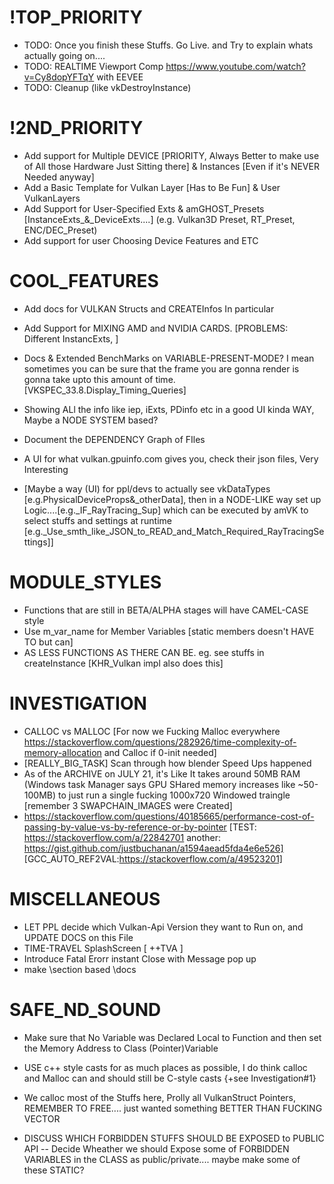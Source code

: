<!--
  [Cut out on SEPT22 from amVK.cpp]



 * WORKFLOW in a GLANCE [if you want pictures (for now) https://www.khronos.org/assets/uploads/developers/library/2016-vulkan-devu-seoul/1-Vulkan-Tutorial_English.pdf]
 * MY ADVICE: FEEL FREE TO COLLAPSE FUNCTIONS, I Tried my best make private-functions independant.... each function is like a station & they just sets values to Variables listed below 
 * For now, call CreateInstance and CreateDevice. thats as far as you can get with this Shitty ass shyte amVK Library [6/26/2021]
 * 
 * ZERO: Instance Creation ------ You are just copy pasting & learning the Philosophy
 * D: RenderDOc Vulkan in 30 Minutes
 * D: VkStructures, their similarities
 * D: Why Vulkan
 * D: Vulkan Layers
 * D: Anything not hidden from the DEVS
 * D: CreateInfos
 * D: Enum Functions
 * D: [VK_KHR_win32_surface gives 'vkCreateWin32SurfaceKHR']
 * D: Learn to Read the VK_Specs
 * 
 * ONE: Device Creation --------- a Step furthur into prologue madness
 * D: Enum PhysicalDeivices, Exts, Features and it's qFamilies [cur. vk has 3 qfamilies, \see ref in amVK::createDevice]
 * D: everyInfo_PD PD{}; member var
 * D: Choose which queueFamily and How many queues to create on a LogicalDevice [To use >1 qFamilies i think the solution is to Create Multiple LogicalDevices, Ask a ques on official forum/Reddit]
 *    see 5.3.2 Queue Creation chapter. vkCreateDevice is when you need to specify qFamily and queues you are gonna use
 * D: VkDeviceCreateInfo.pEnabledFeatures for enabling Extra Features from a GPU
 * D: VkDeviceCreateInfo.ppEnabledExtensionNames for all the Exts that you are gonna use [eg: VK_KHR_SWAPCHAIN, RTX]
 * D: Finally Create the Device, its a Logical One, so you could create multiple in same Physical one, But i don't think anyone needs that
 * D: Fun fact, VkPhysicalDevice itself is an Pointer
 * 
 *     ONE-ONE: the VULKAN CI [Create Info]
 *              .sType ; [khr-reg]/vulkan/specs/1.2-extensions/man/html/VkStructureType.html]
 *              .pNext ; [TODO]
 *              .flags ; [mostly 'reserved for future'] - - - 
 * 
 * TWO: The PROLOGUE Starts! - (Single-Thread Still yet)
 * D: Remember the SurfaceExtension that you queried for vkCreateInstance? You'll need to create Surface for every window
 *    But thats not, something amVK does for you. You need to Manage your own Windows and Surface, Check out amGHOST or GLFW
 *    for Creating surface only thing you will need is amVK_CX::instance;
 * D: PRESENTATION, Don;t get bothered by the word, I was really bothered by it and lost months of Time
 *    it simply, Means that, when GPU PRESENTs [or simply rather SEND PixelValues] to a Fking SURFACE
 *    Annnnnd, thats just it, PRESENTATION SUPPORT [like HULK says, YEEEES! Time-Travel.... What, I see this as an Absolute WIN]
 *    Have Some Hope
 * D: SWAP_CHAIN
 *    [WATCH Brendan Galea's Video on Swapchain, Read TODO: Update this Swapchain DOCS]
 *    Not all graphics cards are capable of presenting images directly to a screen for various reasons, e.g cz they're designed for servers & don't have any display output.
 *    2ndly, since image presentation is heavily tied into the window system and the surfaces associated with windows, it is not actually part of the Vulkan core. 
 *    You have to enable the VK_KHR_swapchain device extension after querying for its support.
 *      - From Vulkan-Tutorial by Alexander Overvoorde
 *    
 *    Now before you Actually Get Into creating the SwapChain. You need to hear something out, [Chappy] (GO Lawrance GO [cobra Kai-ep1]):-
 *      When creating such CreateInfos like the Swapchain, you might get really confused.... Like I Got confused by the imageFormat and imageColorSpace
 *        - Now U'll most probably learn your lesson after you've gotten yourself into some case like that....
 *      Don't do that to yourself, try to Know what you're Actually doin'....
 *      + Don't Try to breakDown every single Stuff that the DRIVER does.... Sometimes its just not Worth it.... + You don't need to anyway
 *      + Sometimes you might 
 * 
 *    Now go on and Check out https://renderdoc.org/vkspec_chunked/chap34.html#_surface_queries, Get yourself an IDEA of what SURFACE_SUP looks like 
 *    Most of these is not about your choices, rather WHAT your DRIVER sup and gives you the options....      
 *      
 *    Now you can finally go and Check the functions inside amVK_WI.hh & amVK_WI.cpp
 *    Create a Swapchain and Check when I recreated the Swapchain in rtr.cpp (if you are confused about amGHOST usage)
 *      + e.g. When window is Resized or minimized swapchain ReCreation is required
 * 
 *  SIDE-QUEST: If you get really Exhausted, go Read this, use your Phone, Get some Sleep, Have some snacks, GIve time to your loved ones [better if you have a GirlFriend, someone that I never had the luck for, yet], maybe go to movies with that someone, 
 *             Then come back fresh minded after some time, Bcz what you have done was great, and If you did it in a Week, go buy yourself a Friggin' big 20' Pizza or smth, You'ld deserve it
 *             THIS: jeremyong.com/c++/vulkan/graphics/rendering/2018/03/26/how-to-learn-vulkan/
 * 
 *  SIDE-QUEST: vblanco20-1 also has a small vkEngine which happens to do more than amVK does rn
 *             Go Check it out if you got a day to spare or understand what you did till this far
 *             THIS: https://github.com/vblanco20-1/VkEngine/blob/master/src/vulkan_init.cpp
 *             This Guy also Worked on THIS: https://github.com/godotengine/godot/issues/23998#issuecomment-497951825
 * 
 *  TBA: APIs Without Secrets update coming soon to Swapchain
 * 
 * 
 * 
 * 
 *  D: RenderPass    [MOTTO: its more about the SubPasses and not about'RenderPass' hype that you get from hearing the name]
 *     In Vulkan, all of the rendering happens inside a VkRenderPass. 
 *     It is not possible to do rendering commands outside of a renderpass, 
 *     but it is possible to do   Compute commands without them.
 * 
 *     MUST-READ: https://vkguide.dev/docs/chapter-1/vulkan_renderpass/    [Don't Forget to check the IMAGE LAYOUT section]
 *     You can also Read this if you Want to: https://renderdoc.org/vkspec_chunked/chap9.html#renderpass
 *     also this https://stackoverflow.com/questions/39551676/confused-about-render-pass-in-vulkan-api
 *     Also This https://software.intel.com/content/www/us/en/develop/articles/api-without-secrets-introduction-to-vulkan-part-3.html
 * 
 *  SIDE-QUEST: A More Broad Overview https://gpuopen.com/learn/vulkan-renderpasses/    [still yet introductory in a sense]
 *     Well, this goddamn fucking RenderPass Thingy feels exactly like what I imagined it would be
 *     Tiling the hell outta the GPU, but still keeping order between them without SYNC-wait-wrk
 *     AMD & NVIDIA Doesn't make TILING GPUs?
 * 
 *   A Renderpass will render into a Framebuffer. The framebuffer links to the images you will render to, 
 *   and it’s used when starting a renderpass to set the target images for rendering, with this:
        vkBeginCommandBuffer(cmd, ...);
        vkCmdBeginRenderPass(cmd, ...);
    
 *   [A.K.A: Later you will need to let the FrameBuffer Know about RenderPass [Just check out FrameBuffer Creation Code first, what are you doing here just reading and reading and reading]
 * 
 *     [From the GPUOPEN:]
 *     In Vulkan, a renderpass object contains the structure of the frame. 
 *     In its simplest form, a renderpass encapsulates the set of framebuffer attachments, 
 *                                                     basic information about pipeline state and not much more. 
 *     However, a renderpass can contain one or more subpasses and information about how those subpasses relate to one another. 
 *     This is where things get interesting.
 * 
 * 
 *   Something from VkGuide to mention NOW:
 *      The renderpass is a concept that only exists in Vulkan. 
 *      It’s there because it allows the driver to know more about the state of the images you render.  
 *      [HOW? it's Bcz of SubPasses, (thats only if... you do use them)]s
 * 
 *  Back to Where vkGuide were:-
 *     First thing we start writing is the color attachment. 
 *     This is the description of the image we will be writing into with rendering commands.
 *     It's Really nothing more than that. But the vkSpec Glossary [https://renderdoc.org/vkspec_chunked/chap54.html#glossary] says somewhat different
 *     \see Attachment (Render Pass) & \see Color Attachments
 * 
 *     There can be multiple Color Attachments, We will need to link them with RenderPass's Attachments
 *     Along with the subpasses, using AttachMentReference
 * 
 *     But I don't think we will use Multiple cz.... it's more like description of img we'l be writing into with rendering commands.
 * 
 *  Now finally [Read this after you see the entire code to Create RenderPass]
 *     ABOUT IMAGE-LAYOUTS:
 *          Images in the GPU aren’t necessarily in the format you would expect. 
 *          For optimization purposes, the GPUs perform a lot of transformation and reshuffling of them into internal opaque formats. 
 *          For example, some GPUs will compress textures whenever they can, and will reorder the way the pixels are arranged so that they mipmap better. 
 * 
 *       In Vulkan, you don’t have control of that, 
 *          but there is control over the layout for the image, which lets the driver transform the image to those optimized internal formats.
 * 
 *      If you get overwhelmed by so many IMAGE LAYOUTS and start wondering what to use.... Then
 *      Just don't be Overwhelmed....  [& listen to some ROCK bands like Linkin Park]
 *      Its Only about choosing the Most OPTIMAL one.... like [VK_IMAGE_LAYOUT_GENERAL could be used anywhere.... But it's like HELLISHLY OPPOSITE: of OPTIMAL]
 * 
 * 
 *      [P.S. I like Chester's Pop songs too.... Heavy, I'm just talking to myself]
 * 
 * 
 *    MORE DETAILS on RENDER PASS Coming Soon
 *    CAN WE USE MUltiple of these? How to sync? When to Use even Multiple? WTF does exactly RenderPass Represent?
 *    https://renderdoc.org/vkspec_chunked/chap8.html#synchronization-semaphores-waiting has got something usefull about RENDERPASS, Seems like what I thought Exactly
 * 
 * 
 *  D: FRAMEBUFFERS
 *     This actually will just hold the Information about actual vkImages from the Swapchain and the RENDER-PASS together
 *     Letting the RenderPass access the vkImages ig....
 *     As the vkImages will change along with SWAPCHAIN-Upadtes.... You will need to Update these Framebuffers
 *     I mean you will need to ReCreate FrameBuffers too....
 * 
 * 
 * 
 *  D: Queues
 *     Sm stuffs about QUEUES: stackoverflow.com/a/55273688
 *          QUOTE: For many apps, a single "universal" queue is all they need. More advanced ones might have one graphics+compute queue, a separate compute-only queue for asynchronous compute work, 
 *                 and a transfer queue for async DMA. Then map what you'd like onto what's available;
 *     if you are confused about queues and qFamilies: [https://stackoverflow.com/a/65086765]
 *     and yes if you think more queues = (idk, what you are thinking, just check this out): [https://www.reddit.com/r/vulkan/comments/kjb388/reason_for_only_creating_1_queue/ggw81mc]
 *     
 * 
 *  D: CommandPool & CommandBuffers
 *     a Good point to start: https://vkguide.dev/docs/chapter-1/vulkan_command_flow/
 *     SHORT: Unlike OpenGL or DirectX pre-11, in Vulkan, all GPU commands have to go through a command buffer. 
 *            Command buffers are allocated from a Command Pool, and executed on Queues.
 *            The general flow to execute commands is:
 *              - You allocate a VkCommandBuffer from a VkCommandPool
 *              - You record commands into the command buffer, using VkCmdXXXXX functions.
 *              - You submit the command buffer into a VkQueue, which starts executing the commands.
 *       [- vblanco20-1]
 * 
 *     It is possible to submit the same command buffer multiple times.
 * 
 * 
 *     CommandBuffer is the only way to MAKE the GPU work for you.... XD
 *     READ: https://vkguide.dev/docs/chapter-1/vulkan_command_flow/#vkcommandbuffer again
 *     AFTER: You have read my Pipeline State doc page that actually explains the IDEA of STATE-MACHINE
 *     TODO: Turn STATE DOC  into a Video on VULKAN PIPELINE
 * 
 * 
 * THREE: - INTO THE PROLOGUE:-    [Well You can watch the PROLOGUE now or after 2nd TIMEline your WISH!!!!]
 *   D:  SYNC & renderLoop Intro:
 *       https://vkguide.dev/docs/chapter-1/vulkan_mainloop/
 *       NVIDIA GDC Talk time
 *       Fench - CPU-GPU Sync         [Easiest one SO FAR]
 *       Semaphore - GPU-GPU sync     [can be UNSIGNALED after Signaled, ref: https://www.reddit.com/r/vulkan/comments/6pwuzd]
 *       Barrier - TBA
 *       Event - TBA
 * 
 *       In your MAIN Loop use:
 *          vkWaitForFences(device->_D, 1, &fenceOne, true, 1000000000);
 *          vkResetFences(device->_D, 1, &fenceOne);
 * 
 *       QueueSubmission & SEMA: https://renderdoc.org/vkspec_chunked/chap6.html#devsandqueues-submission
 *                               https://renderdoc.org/vkspec_chunked/chap8.html#synchronization-semaphores-waiting
 * 
 * 
 *    D: PIPELINE - Intro1
 *       -VkPipelineLayout is a must [even created (vkCreatePipelineLayout)  with   null/0   is okay....]
 * 
 * 
 * 
 *  FOUR:  - THE 2nd TIMELINE - [Movie hasn't actually started YET]
 *    D: VERTEX_BUFFER
 *       In Vulkan, you can allocate memory visible to the GPU, and read it from the shaders. You can allocate memory for two purposes, 
 *            1. for images We have already been using images a bit as part of the render pass and the swapchain, 
 *               but using them in the shaders can be complicated so we leave it for a later chapter. 
 *               Images are used mostly for 2d or 3d data, like textures, where you want to access any part of it from the shaders.
 * 
 *            2. The other type is BUFFERS,  and are just a bunch of memory that the GPU can see and write/read to. 
 *               There are multiple types of buffers, and they can be used in different ways. 
 *               vertex buffer  will allow the GPU to read the data from the buffer and send it to our vertex shader.
 * 
 *       To read a vertex buffer from a shader, you need to set the vertex input state on the pipeline. 
 *       This will let Vulkan know how to interpret a given buffer as vertex data. Once this is set up, 
 *       we will be able to get vertex information into the vertex shader, like vertex colors or vertex positions, automatically.
 * 
 *      Summing it up, say we wanna RENDER an actual OBJECT from CPU MEM, we Create VERTEX_BUFFER.... just another chunk of memory [to PASS TO GPU]
 *                     Then we USE VMA to Allocate & Upload the Buffer to the GPU    [then we might & can delete the CPU Data]
 *                     Finally we gotta let the GPU Know the FUCKING layout of VERTEX_BUFFER via Binding & Attribute DESC.... passing them to VertexInputState at PIPELINE
 *                                  [e.g. There can be 1 Binding But 3 inputs to SHADER.... or Each Binding per Input to Shader]
 * 
 *      Also 1 Pipeline can be used for Different VERTEX_BUFFERS as long as those VERTEX_BUFFERS [a.k.a different OBJECTS] has the SAME MATERIAL
 *      [https://www.reddit.com/r/vulkan/comments/e7n5b6/drawing_multiple_objects/]
 * 
 *    D: PUSH-CONSTANTS:
 *      https://stackoverflow.com/a/50956855
 *      Brendan Galea 09 - Push Constants
 * ---------------------
 * UNDER-THE-HOOD in a GLANCE
 */








  ADDITIONAL RESOURCES: github.com/jcoder58/VulkanResources
-->



# !TOP_PRIORITY
- TODO: Once you finish these Stuffs. Go Live. and Try to explain whats actually going on....
- TODO: REALTIME Viewport Comp https://www.youtube.com/watch?v=Cy8dopYFTqY with EEVEE
- TODO: Cleanup (like vkDestroyInstance)

# !2ND_PRIORITY
- Add support for Multiple DEVICE [PRIORITY, Always Better to make use of All those Hardware Just Sitting there] & Instances [Even if it's NEVER Needed anyway]
- Add a Basic Template for Vulkan Layer [Has to Be Fun] & User VulkanLayers
- Add Support for User-Specified Exts & amGHOST_Presets     [InstanceExts_&_DeviceExts....] (e.g. Vulkan3D Preset, RT_Preset, ENC/DEC_Preset)
- Add support for user Choosing Device Features and ETC

# COOL_FEATURES
- Add docs for VULKAN Structs and CREATEInfos In particular
- Add Support for MIXING AMD and NVIDIA CARDS. [PROBLEMS: Different InstancExts, ]
- Docs & Extended BenchMarks on VARIABLE-PRESENT-MODE? I mean sometimes you can be sure that the frame you are gonna render is gonna take upto this amount of time. [VKSPEC_33.8.Display_Timing_Queries]
- Showing ALl the info like iep, iExts, PDinfo etc in a good UI kinda WAY, Maybe a NODE SYSTEM based?
- Document the DEPENDENCY Graph of FIles
- A UI for what vulkan.gpuinfo.com gives you, check their json files, Very Interesting

- [Maybe a way (UI) for ppl/devs to actually see vkDataTypes [e.g.PhysicalDeviceProps&_otherData], then in a NODE-LIKE way set up Logic....[e.g._IF_RayTracing_Sup] which can be executed by amVK to select stuffs and settings at runtime [e.g._Use_smth_like_JSON_to_READ_and_Match_Required_RayTracingSettings]]

# MODULE_STYLES
- Functions that are still in BETA/ALPHA stages will have CAMEL-CASE style
- Use m_var_name for Member Variables [static members doesn't HAVE TO but can]
- AS LESS FUNCTIONS AS THERE CAN BE. eg. see stuffs in createInstance [KHR_Vulkan impl also does this]

# INVESTIGATION
- CALLOC vs MALLOC [For now we Fucking Malloc everywhere https://stackoverflow.com/questions/282926/time-complexity-of-memory-allocation and Calloc if 0-init needed]
- [REALLY_BIG_TASK] Scan through how blender Speed Ups happened
-  As of the ARCHIVE on JULY 21, it's Like It takes around 50MB RAM (Windows task Manager says GPU SHared memory increases like ~50-100MB) to just run a single fucking 1000x720 Windowed traingle [remember 3 SWAPCHAIN_IMAGES were Created]
- https://stackoverflow.com/questions/40185665/performance-cost-of-passing-by-value-vs-by-reference-or-by-pointer    [TEST: https://stackoverflow.com/a/22842701  another: https://gist.github.com/justbuchanan/a1594aead5fda4e6e526]       [GCC_AUTO_REF2VAL:https://stackoverflow.com/a/49523201]

# MISCELLANEOUS
- LET PPL decide which Vulkan-Api Version they want to Run on, and UPDATE DOCS on this File
- TIME-TRAVEL SplashScreen [ ++TVA ]
- Introduce Fatal Erorr instant Close with Message pop up
- make \section based \docs

# SAFE_ND_SOUND
- Make sure that No Variable was Declared Local to Function and then set the Memory Address to Class (Pointer)Variable 
- USE c++ style casts for as much places as possible, I do think calloc and Malloc can and should still be C-style casts   {+see Investigation#1}

- We calloc most of the Stuffs here, Prolly all VulkanStruct Pointers, REMEMBER TO FREE.... just wanted something BETTER THAN FUCKING VECTOR
- DISCUSS WHICH FORBIDDEN STUFFS SHOULD BE EXPOSED to PUBLIC API
-- Decide Wheather we should Expose some of FORBIDDEN VARIABLES in the CLASS as public/private.... maybe make some of these STATIC?